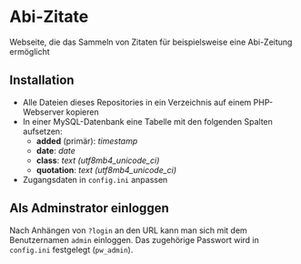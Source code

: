 # Abi-Zitate

Webseite, die das Sammeln von Zitaten für beispielsweise eine Abi-Zeitung ermöglicht

## Installation

- Alle Dateien dieses Repositories in ein Verzeichnis auf einem PHP-Webserver kopieren
- In einer MySQL-Datenbank eine Tabelle mit den folgenden Spalten aufsetzen:
  - **added** (primär): *timestamp*
  - **date**: *date*
  - **class**: *text (utf8mb4_unicode_ci)*
  - **quotation**: *text (utf8mb4_unicode_ci)*
- Zugangsdaten in `config.ini` anpassen

## Als Adminstrator einloggen

Nach Anhängen von `?login` an den URL kann man sich mit dem Benutzernamen `admin` einloggen. Das zugehörige Passwort wird in `config.ini` festgelegt (`pw_admin`).
